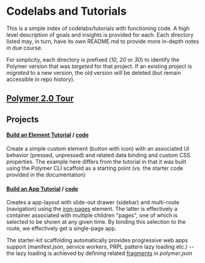 # Codelabs and Tutorials

This is a simple index of codelabs/tutorials with functioning code. A high level description of goals and insights is provided for each. Each directory listed may, in turn, have its own README.md to provide more in-depth notes in due course. 

For simplicity, each directory is prefixed (_10_, _20_ or _30_) to identify the Polymer version that was _targeted_ for that project. If an existing project is _migrated_ to a new version, the old version will be deleted (but remain accessible in repo history).

## [Polymer 2.0 Tour](https://www.polymer-project.org/2.0/start/quick-tour)

## Projects

#### [Build an Element Tutorial](https://www.polymer-project.org/2.0/start/first-element/intro) / [code](20-build-an-element/icon-toggle)

Create a simple custom element (button with icon) with an associated UI behavior (pressed, unpressed) and related data binding and custom CSS properties. The example here differs from the tutorial in that it was built using the Polymer CLI scaffold as a starting point (vs. the starter code provided in the documentation)


#### [Build an App Tutorial](https://www.polymer-project.org/2.0/start/toolbox/set-up) / [code](20-build-an-app/my-starter-app)

Creates a app-layout with slide-out drawer (sidebar) and multi-route (navigation) using the [iron-pages](https://www.webcomponents.org/element/PolymerElements/iron-pages) element. The latter is effectively a container associated with multiple children "pages", one of which is selected to be shown at any given time. By binding this selection to the route, we effectively get a single-page app. 

The starter-kit scaffolding automatically provides progressive web apps support (manifest.json, service workers, PRPL pattern lazy loading etc.) -- the lazy loading is achieved by defining related [fragments](https://www.polymer-project.org/2.0/docs/tools/polymer-json#fragments) in _polymer.json_


